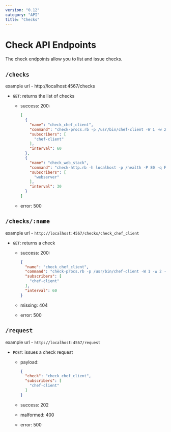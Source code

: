 ```yaml
---
version: "0.12"
category: "API"
title: "Checks"
---
```


# Check API Endpoints

The check endpoints allow you to list and issue checks.

## `/checks`

example url - http://localhost:4567/checks

* `GET`: returns the list of checks

  - success: 200:

    ~~~ json
    [
      {
        "name": "check_chef_client",
        "command": "check-procs.rb -p /usr/bin/chef-client -W 1 -w 2 -c 3",
        "subscribers": [
          "chef-client"
        ],
        "interval": 60
      },
      {
        "name": "check_web_stack",
        "command": "check-http.rb -h localhost -p /health -P 80 -q Passed -t 30",
        "subscribers": [
          "webserver"
        ],
        "interval": 30
      }
    ]
    ~~~

  - error: 500

## `/checks/:name`

example url - `http://localhost:4567/checks/check_chef_client`

* `GET`: returns a check

  - success: 200:

    ~~~ json
    {
      "name": "check_chef_client",
      "command": "check-procs.rb -p /usr/bin/chef-client -W 1 -w 2 -c 3",
      "subscribers": [
        "chef-client"
      ],
      "interval": 60
    }
    ~~~

  - missing: 404

  - error: 500

## `/request`

example url - `http://localhost:4567/request`

* `POST`: issues a check request

  - payload:

    ~~~ json
    {
      "check": "check_chef_client",
      "subscribers": [
        "chef-client"
      ]
    }
    ~~~

  - success: 202

  - malformed: 400

  - error: 500
